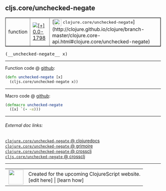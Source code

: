 ## cljs.core/unchecked-negate



 <table border="1">
<tr>
<td>function</td>
<td><a href="https://github.com/cljsinfo/cljs-api-docs/tree/0.0-1798"><img valign="middle" alt="[+] 0.0-1798" title="Added in 0.0-1798" src="https://img.shields.io/badge/+-0.0--1798-lightgrey.svg"></a> </td>
<td>
[<img height="24px" valign="middle" src="http://i.imgur.com/1GjPKvB.png"> <samp>clojure.core/unchecked-negate</samp>](http://clojure.github.io/clojure/branch-master/clojure.core-api.html#clojure.core/unchecked-negate)
</td>
</tr>
</table>


 <samp>
(__unchecked-negate__ x)<br>
</samp>

---







Function code @ [github](https://github.com/clojure/clojurescript/blob/r1909/src/cljs/cljs/core.cljs#L1558-L1559):

```clj
(defn unchecked-negate [x]
  (cljs.core/unchecked-negate x))
```

<!--
Repo - tag - source tree - lines:

 <pre>
clojurescript @ r1909
└── src
    └── cljs
        └── cljs
            └── <ins>[core.cljs:1558-1559](https://github.com/clojure/clojurescript/blob/r1909/src/cljs/cljs/core.cljs#L1558-L1559)</ins>
</pre>

-->

---

Macro code @ [github](https://github.com/clojure/clojurescript/blob/r1909/src/clj/cljs/core.clj#L326-L327):

```clj
(defmacro unchecked-negate
  ([x] `(- ~x)))
```

<!--
Repo - tag - source tree - lines:

 <pre>
clojurescript @ r1909
└── src
    └── clj
        └── cljs
            └── <ins>[core.clj:326-327](https://github.com/clojure/clojurescript/blob/r1909/src/clj/cljs/core.clj#L326-L327)</ins>
</pre>
-->

---


###### External doc links:

[`clojure.core/unchecked-negate` @ clojuredocs](http://clojuredocs.org/clojure.core/unchecked-negate)<br>
[`clojure.core/unchecked-negate` @ grimoire](http://conj.io/store/v1/org.clojure/clojure/1.7.0-beta3/clj/clojure.core/unchecked-negate/)<br>
[`clojure.core/unchecked-negate` @ crossclj](http://crossclj.info/fun/clojure.core/unchecked-negate.html)<br>
[`cljs.core/unchecked-negate` @ crossclj](http://crossclj.info/fun/cljs.core.cljs/unchecked-negate.html)<br>

---

 <table>
<tr><td>
<img valign="middle" align="right" width="48px" src="http://i.imgur.com/Hi20huC.png">
</td><td>
Created for the upcoming ClojureScript website.<br>
[edit here] | [learn how]
</td></tr></table>

[edit here]:https://github.com/cljsinfo/cljs-api-docs/blob/master/cljsdoc/cljs.core_unchecked-negate.cljsdoc
[learn how]:https://github.com/cljsinfo/cljs-api-docs/wiki/cljsdoc-files

<!--

This information was too distracting to show to readers, but I'll leave it
commented here since it is helpful to:

- pretty-print the data used to generate this document
- and show how to retrieve that data



The API data for this symbol:

```clj
{:ns "cljs.core",
 :name "unchecked-negate",
 :signature ["[x]"],
 :history [["+" "0.0-1798"]],
 :type "function",
 :full-name-encode "cljs.core_unchecked-negate",
 :source {:code "(defn unchecked-negate [x]\n  (cljs.core/unchecked-negate x))",
          :title "Function code",
          :repo "clojurescript",
          :tag "r1909",
          :filename "src/cljs/cljs/core.cljs",
          :lines [1558 1559]},
 :extra-sources [{:code "(defmacro unchecked-negate\n  ([x] `(- ~x)))",
                  :title "Macro code",
                  :repo "clojurescript",
                  :tag "r1909",
                  :filename "src/clj/cljs/core.clj",
                  :lines [326 327]}],
 :full-name "cljs.core/unchecked-negate",
 :clj-symbol "clojure.core/unchecked-negate"}

```

Retrieve the API data for this symbol:

```clj
;; from Clojure REPL
(require '[clojure.edn :as edn])
(-> (slurp "https://raw.githubusercontent.com/cljsinfo/cljs-api-docs/catalog/cljs-api.edn")
    (edn/read-string)
    (get-in [:symbols "cljs.core/unchecked-negate"]))
```

-->
